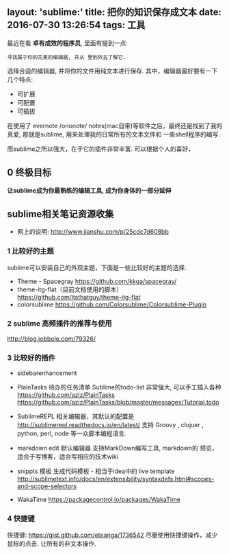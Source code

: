 layout: 'sublime:'
title: 把你的知识保存成文本
date: 2016-07-30 13:26:54
tags: 工具
---

最近在看 **卓有成效的程序员**, 里面有提到一点:
<!--more-->

    寻找属于你的完美的编辑器, 并从 里到外去了解它. 

选择合适的编辑器, 并将你的文件用纯文本进行保存. 其中，编辑器最好要有一下几个特点:
- 可扩展
- 可配置
- 可插拔


在使用了 evernote /ononote/ notes(mac自带)等软件之后，最终还是找到了我的真爱, 那就是sublime, 用来处理我的日常所有的文本文件和 一些shell程序的编写. 


而sublime之所以强大，在于它的插件非常丰富. 可以根据个人的喜好，

## 0 终极目标
**让sublime成为你最熟练的编辑工具, 成为你身体的一部分延伸**

## sublime相关笔记资源收集
* 网上的说明:
http://www.jianshu.com/p/25cdc7d608bb

### 1 比较好的主题
sublime可以安装自己的外观主题，下面是一些比较好的主题的选择. 
* Theme - Spacegray
https://github.com/kkga/spacegray/
* theme-itg-flat（目前文档使用的脚本）
https://github.com/itsthatguy/theme-itg-flat
* colorsublime
https://github.com/Colorsublime/Colorsublime-Plugin

### 2 sublime 高频插件的推荐与使用
http://blog.jobbole.com/79326/

### 3 比较好的插件
* sidebarenhancement 

* PlainTasks 待办的任务清单
Sublime的todo-list 非常强大, 可以手工插入各种
https://github.com/aziz/PlainTasks
https://github.com/aziz/PlainTasks/blob/master/messages/Tutorial.todo

* SublimeREPL 
相关编辑器，其默认的配置是 http://sublimerepl.readthedocs.io/en/latest/
支持 Groovy , clojuer , python, perl, node 等一众脚本编程语言. 

* markdown edit 默认编辑器
支持MarkDown编写工具, markdown的 预览，适合于写博客，适合写相应的技术wiki

* snippts 模板
生成代码模板 - 相当于idea中的 live template
http://sublimetext.info/docs/en/extensibility/syntaxdefs.html#scopes-and-scope-selectors

* Waka​Time 
https://packagecontrol.io/packages/WakaTime


### 4 快捷键
快捷键: https://gist.github.com/eteanga/1736542
尽量使用快捷键操作，减少鼠标的点击. 让所有的非文本操作. 
